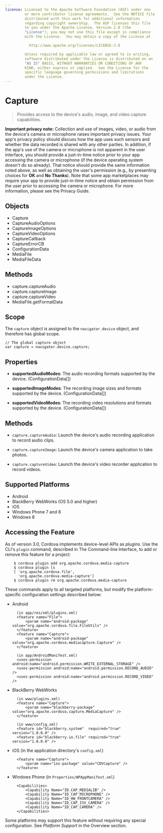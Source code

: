 ```yaml
---
license: Licensed to the Apache Software Foundation (ASF) under one
         or more contributor license agreements.  See the NOTICE file
         distributed with this work for additional information
         regarding copyright ownership.  The ASF licenses this file
         to you under the Apache License, Version 2.0 (the
         "License"); you may not use this file except in compliance
         with the License.  You may obtain a copy of the License at

           http://www.apache.org/licenses/LICENSE-2.0

         Unless required by applicable law or agreed to in writing,
         software distributed under the License is distributed on an
         "AS IS" BASIS, WITHOUT WARRANTIES OR CONDITIONS OF ANY
         KIND, either express or implied.  See the License for the
         specific language governing permissions and limitations
         under the License.
---
```


# Capture

> Provides access to the device's audio, image, and video capture capabilities.

__Important privacy note:__ Collection and use of images, video, or
audio from the device's camera or microphone raises important privacy
issues.  Your app's privacy policy should discuss how the app uses
such sensors and whether the data recorded is shared with any other
parties.  In addition, if the app's use of the camera or microphone is
not apparent in the user interface, you should provide a just-in-time
notice prior to your app accessing the camera or microphone (if the
device operating system doesn't do so already). That notice should
provide the same information noted above, as well as obtaining the
user's permission (e.g., by presenting choices for __OK__ and __No
Thanks__).  Note that some app marketplaces may require your app to
provide just-in-time notice and obtain permission from the user prior
to accessing the camera or microphone.  For more information, please
see the Privacy Guide.

## Objects

- Capture
- CaptureAudioOptions
- CaptureImageOptions
- CaptureVideoOptions
- CaptureCallback
- CaptureErrorCB
- ConfigurationData
- MediaFile
- MediaFileData

## Methods

- capture.captureAudio
- capture.captureImage
- capture.captureVideo
- MediaFile.getFormatData

## Scope

The `capture` object is assigned to the `navigator.device` object, and
therefore has global scope.

    // The global capture object
    var capture = navigator.device.capture;

## Properties

- __supportedAudioModes__: The audio recording formats supported by the device. (ConfigurationData[])

- __supportedImageModes__: The recording image sizes and formats supported by the device. (ConfigurationData[])

- __supportedVideoModes__: The recording video resolutions and formats supported by the device. (ConfigurationData[])

## Methods

- `capture.captureAudio`: Launch the device's audio recording application to record audio clips.

- `capture.captureImage`: Launch the device's camera application to take photos.

- `capture.captureVideo`: Launch the device's video recorder application to record videos.

## Supported Platforms

- Android
- BlackBerry WebWorks (OS 5.0 and higher)
- iOS
- Windows Phone 7 and 8
- Windows 8

## Accessing the Feature

As of version 3.0, Cordova implements device-level APIs as _plugins_.
Use the CLI's `plugin` command, described in The Command-line
Interface, to add or remove this feature for a project:

        $ cordova plugin add org.apache.cordova.media-capture
        $ cordova plugin ls
        [ 'org.apache.cordova.file',
          'org.apache.cordova.media-capture']
        $ cordova plugin rm org.apache.cordova.media-capture

These commands apply to all targeted platforms, but modify the
platform-specific configuration settings described below:

* Android

        (in app/res/xml/plugins.xml)
        <feature name="File">
            <param name="android-package" value="org.apache.cordova.file.FileUtils" />
        </feature>
        <feature name="Capture">
            <param name="android-package" value="org.apache.cordova.mediacapture.Capture" />
        </feature>

        (in app/AndroidManifest.xml)
        <uses-permission android:name="android.permission.WRITE_EXTERNAL_STORAGE" />
        <uses-permission android:name="android.permission.RECORD_AUDIO" />
        <uses-permission android:name="android.permission.RECORD_VIDEO" />

* BlackBerry WebWorks

        (in www/plugins.xml)
        <feature name="Capture">
            <param name="blackberry-package" value="org.apache.cordova.capture.MediaCapture" />
        </feature>

        (in www/config.xml)
        <feature id="blackberry.system"  required="true" version="1.0.0.0" />
        <feature id="blackberry.io.file" required="true" version="1.0.0.0" />

* iOS (in the application directory's `config.xml`)

        <feature name="Capture">
            <param name="ios-package" value="CDVCapture" />
        </feature>

* Windows Phone (in `Properties/WPAppManifest.xml`)

        <Capabilities>
            <Capability Name="ID_CAP_MEDIALIB" />
            <Capability Name="ID_CAP_MICROPHONE" />
            <Capability Name="ID_HW_FRONTCAMERA" />
            <Capability Name="ID_CAP_ISV_CAMERA" />
            <Capability Name="ID_CAP_CAMERA" />
        </Capabilities>

Some platforms may support this feature without requiring any special
configuration.  See _Platform Support_ in the Overview section.
